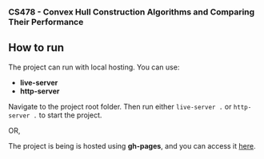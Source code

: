 ### CS478 - Convex Hull Construction Algorithms and Comparing Their Performance
## How to run
The project can run with local hosting. You can use:
- **live-server**
- **http-server**

Navigate to the project root folder. Then run either `live-server .` or `http-server .` to start the project.

OR,

The project is being is hosted using **gh-pages**, and you can access it [here](https://mfkucuk.github.io/ConvexHullProject/#).